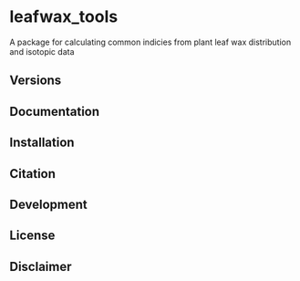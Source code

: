 # leafwax_tools
A package for calculating common indicies from plant leaf wax distribution and isotopic data

## Versions

## Documentation

## Installation

## Citation

## Development

## License

## Disclaimer
